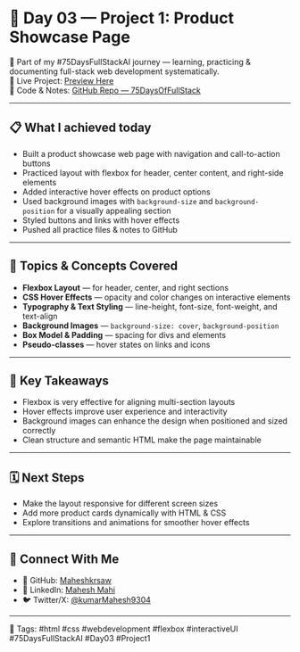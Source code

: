 # 🚀 Day 03 — Project 1: Product Showcase Page

📅 Part of my #75DaysFullStackAI journey — learning, practicing & documenting full-stack web development systematically.  
📁 Live Project: [Preview Here](https://maheshkrsaw.github.io/75DaysOfFullStack/03_project/PROJECT_1/)  
📁 Code & Notes: [GitHub Repo — 75DaysOfFullStack](https://github.com/Maheshkrsaw/75DaysOfFullStack)

---

## 📋 What I achieved today
- Built a product showcase web page with navigation and call-to-action buttons  
- Practiced layout with flexbox for header, center content, and right-side elements  
- Added interactive hover effects on product options  
- Used background images with `background-size` and `background-position` for a visually appealing section  
- Styled buttons and links with hover effects  
- Pushed all practice files & notes to GitHub  

---

## 📘 Topics & Concepts Covered
- **Flexbox Layout** — for header, center, and right sections  
- **CSS Hover Effects** — opacity and color changes on interactive elements  
- **Typography & Text Styling** — line-height, font-size, font-weight, and text-align  
- **Background Images** — `background-size: cover`, `background-position`  
- **Box Model & Padding** — spacing for divs and elements  
- **Pseudo-classes** — hover states on links and icons  

---

## 🧠 Key Takeaways
- Flexbox is very effective for aligning multi-section layouts  
- Hover effects improve user experience and interactivity  
- Background images can enhance the design when positioned and sized correctly  
- Clean structure and semantic HTML make the page maintainable  

---

## 🗓️ Next Steps
- Make the layout responsive for different screen sizes  
- Add more product cards dynamically with HTML & CSS  
- Explore transitions and animations for smoother hover effects  

---

## 🤝 Connect With Me
- 🐙 GitHub: [Maheshkrsaw](https://github.com/Maheshkrsaw)  
- 💼 LinkedIn: [Mahesh Mahi](https://www.linkedin.com/in/maheshmahi07/)  
- 🐦 Twitter/X: [@kumarMahesh9304](https://x.com/kumarMahesh9304)  

---

📌 Tags: #html #css #webdevelopment #flexbox #interactiveUI #75DaysFullStackAI #Day03 #Project1
